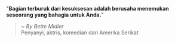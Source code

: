 "**Bagian terburuk dari kesuksesan adalah berusaha menemukan seseorang yang bahagia untuk Anda.**"

> ~ _By Bette Midler_  
Penyanyi, aktris, komedian dari Amerika Serikat
